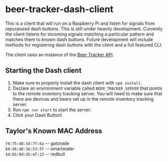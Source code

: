 # beer-tracker-dash-client
This is a client that will run on a Raspberry Pi and listen for signals from repurposed dash buttons.
This is still under heavily development. Currently the client listens for incoming signals matching a particular pattern and matches them to known dash buttons.
Future development will include methods for registering dash buttons with the client and a full featured CLI.

The client uses an instance of the [Beer Tracker API](https://github.com/tlwirtz/beer-tracker-api/tree/master).

## Starting the Dash client
1. Make sure to properly install the dash client with `npm install`.
2. Declare an environment variable called `BEER_TRACKER_SERVER` that points to the remote inventory tracking server. You will need to make sure that there are devices and beers set up in the remote inventory tracking server.
3. Run `npm run start` to start the server.
4. Click your Dash Button!

## Taylor's Known MAC Address
`74:75:48:3d:7f:6a` -- gatorade  
`84:d6:d0:3e:53:5f` -- smartwater  
`44:65:0d:d5:ef:23` -- redbull  
